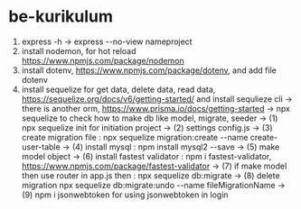 ﻿# be-kurikulum

1. express -h -> express --no-view nameproject
2. install nodemon, for hot reload https://www.npmjs.com/package/nodemon
3. install dotenv, https://www.npmjs.com/package/dotenv, and add file dotenv
4. install sequelize for get data, delete data, read data, https://sequelize.org/docs/v6/getting-started/ and install sequlieze cli
   -> there is another orm, https://www.prisma.io/docs/getting-started
   -> npx sequelize to check how to make db like model, migrate, seeder
   -> (1) npx sequelize init for initiation project
   -> (2) settings config.js
   -> (3) create migration file : npx sequelize migration:create --name create-user-table
   -> (4) install mysql : npm install mysql2 --save
   -> (5) make model object
   -> (6) install fastest validator : npm i fastest-validator, https://www.npmjs.com/package/fastest-validator
   -> (7) if make model then use router in app.js then : npx sequelize db:migrate
   -> (8) delete migration npx sequelize db:migrate:undo --name fileMigrationName
   -> (9) npm i jsonwebtoken for using jsonwebtoken in login
